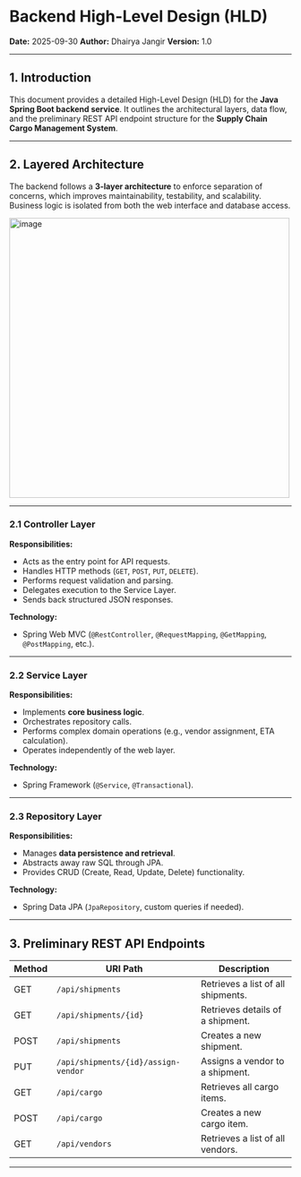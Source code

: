 # Backend High-Level Design (HLD)

**Date:** 2025-09-30
**Author:** Dhairya Jangir
**Version:** 1.0

---

## 1. Introduction

This document provides a detailed High-Level Design (HLD) for the **Java Spring Boot backend service**. It outlines the architectural layers, data flow, and the preliminary REST API endpoint structure for the **Supply Chain Cargo Management System**.

---

## 2. Layered Architecture

The backend follows a **3-layer architecture** to enforce separation of concerns, which improves maintainability, testability, and scalability. Business logic is isolated from both the web interface and database access.

<img width="500" height="500" alt="image" src="https://github.com/user-attachments/assets/bd8c0d0d-100d-44a4-bb40-5ea2345332d9" />


---

### 2.1 Controller Layer

**Responsibilities:**

* Acts as the entry point for API requests.
* Handles HTTP methods (`GET`, `POST`, `PUT`, `DELETE`).
* Performs request validation and parsing.
* Delegates execution to the Service Layer.
* Sends back structured JSON responses.

**Technology:**

* Spring Web MVC (`@RestController`, `@RequestMapping`, `@GetMapping`, `@PostMapping`, etc.).

---

### 2.2 Service Layer

**Responsibilities:**

* Implements **core business logic**.
* Orchestrates repository calls.
* Performs complex domain operations (e.g., vendor assignment, ETA calculation).
* Operates independently of the web layer.

**Technology:**

* Spring Framework (`@Service`, `@Transactional`).

---

### 2.3 Repository Layer

**Responsibilities:**

* Manages **data persistence and retrieval**.
* Abstracts away raw SQL through JPA.
* Provides CRUD (Create, Read, Update, Delete) functionality.

**Technology:**

* Spring Data JPA (`JpaRepository`, custom queries if needed).

---

## 3. Preliminary REST API Endpoints

| Method | URI Path                            | Description                        |
| ------ | ----------------------------------- | ---------------------------------- |
| GET    | `/api/shipments`                    | Retrieves a list of all shipments. |
| GET    | `/api/shipments/{id}`               | Retrieves details of a shipment.   |
| POST   | `/api/shipments`                    | Creates a new shipment.            |
| PUT    | `/api/shipments/{id}/assign-vendor` | Assigns a vendor to a shipment.    |
| GET    | `/api/cargo`                        | Retrieves all cargo items.         |
| POST   | `/api/cargo`                        | Creates a new cargo item.          |
| GET    | `/api/vendors`                      | Retrieves a list of all vendors.   |

---
